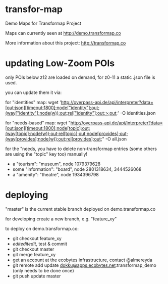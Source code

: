 transfor-map
============

Demo Maps for Transformap Project

Maps can currently seen at http://demo.transformap.co

More information about this project: http://transformap.co


# updating Low-Zoom POIs

only POIs below z12 are loaded on demand, for z0-11 a static .json file is used.

you can update them it via:

for "identities" map:
wget 'http://overpass-api.de/api/interpreter?data=[out:json][timeout:1800];node["identity"];out;(way["identity"];node(w));out;rel["identity"];out;>;out;' -O identities.json

for "needs-based" map:
wget "http://overpass-api.de/api/interpreter?data=[out:json][timeout:1800];node[topic];out;(way[topic];node(w));out;rel[topic];out;node[provides];out;(way[provides];node(w));out;rel[provides];out;" -O all.json

for the "needs, you have to delete non-transformap entries (some others are using the "topic" key too) manually!
* a "tourism": "museum", node 1079379628
* some "information": "board", node 2801318634, 3444526068
* a "amenity": "theatre", node 1934396798

# deploying

"master" is the current stable branch deployed on demo.transformap.co

for developing create a new branch, e.g. "feature_xy"

to deploy on demo.transformap.co:

* git checkout feature_xy
* *editeditedit*, test & commit
* git checkout master
* git merge feature_xy
* get an account at the ecobytes infrastructure, contact @almereyda
* git remote add update dokku@apps.ecobytes.net:transformap_demo (only needs to be done once)
* git push update master
